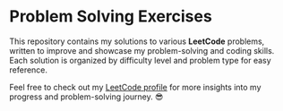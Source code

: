 # Problem Solving Exercises

This repository contains my solutions to various **LeetCode** problems, written to improve and showcase my problem-solving and coding skills.
Each solution is organized by difficulty level and problem type for easy reference.

Feel free to check out my [LeetCode profile]([https://leetcode.com/your-profile-link](https://leetcode.com/u/Oussema_Mili/)) for more insights into my progress and problem-solving journey. 😎
